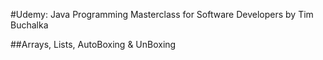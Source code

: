 #Udemy: Java Programming Masterclass for Software Developers by Tim Buchalka

##Arrays, Lists, AutoBoxing & UnBoxing
